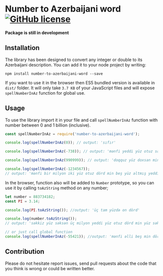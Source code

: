 # Number to Azerbaijani word [![GitHub license](https://img.shields.io/badge/license-MIT-blue.svg)](https://github.com/orkhan-huseyn/number-to-azerbaijani-word/blob/master/LICENSE)

**Package is still in development**

## Installation

The library has been designed to convert any integer or double to its Azerbaijani description.
You can add it to your node project by writing:

`npm install number-to-azerbaijani-word --save`

If you want to use it in the browser then ES5 bundled version is available in `dist/` folder. It will only take `3.7 KB` of your JavaScript files and will expose `spellNumberInAz` function for global use.

## Usage

To use the library import it in your file and call `spellNumberInAz` function with number between 0 and 1 billion (inclusive).

```js
const spellNumberInAz = require('number-to-azerbaijani-word');

console.log(spellNumberInAz(0)); // output: 'sıfır'

console.log(spellNumberInAz(-738)); // output: 'mənfi yeddi yüz otuz səkkiz'

console.log(spellNumberInAz(990999)); // output: 'doqquz yüz doxsan min doqquz yüz doxsan doqquz'

console.log(spellNumberInAz(-1234567));
// output: 'mənfi bir milyon iki yüz otuz dörd min beş yüz altmış yeddi'
```

In the browser, function also will be added to `Number` prototype, so you can use it by calling `toAzString` method on any number;

```js
let number = 883734182;
const PI = 3.14;

console.log(PI.toAzString()); //output: 'üç tam yüzdə on dörd'

console.log(number.toAzString());
// output: 'səkkiz yüz səksən üç milyon yeddi yüz otuz dörd min yüz səksən iki'

// or just call global function
console.log(spellNumberInAz(-55421)); //output: 'mənfi əlli beş min dörd yüz iyirmi bir'
```

## Contribution

Please do not hesitate report issues, send pull requests about the code that you think is wrong or could be written better.
